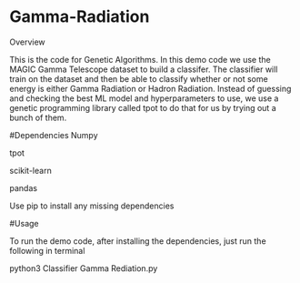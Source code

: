 # Gamma-Radiation
Overview

This is the code for Genetic Algorithms. In this demo code we use the MAGIC Gamma Telescope dataset to build a classifer. The classifier will train on the dataset and then be able to classify whether or not some energy is either Gamma Radiation or Hadron Radiation. Instead of guessing and checking the best ML model and hyperparameters to use, we use a genetic programming library called tpot to do that for us by trying out a bunch of them.

#Dependencies
Numpy

tpot

scikit-learn

pandas

Use pip to install any missing dependencies

#Usage

To run the demo code, after installing the dependencies, just run the following in terminal

python3 Classifier Gamma Rediation.py

